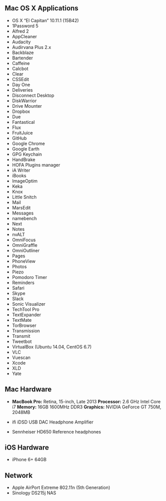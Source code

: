 ## Mac OS X Applications
- OS X “El Capitan” 10.11.1 (15B42)
- 1Password 5
- Alfred 2
- AppCleaner
- Audacity
- Audirvana Plus 2.x
- Backblaze
- Bartender
- Caffeine
- Calcbot
- Clear
- CSSEdit
- Day One
- Deliveries
- Disconnect Desktop
- DiskWarrior
- Drive Mounter
- Dropbox
- Due
- Fantastical
- Flux
- FruitJuice
- GitHub
- Google Chrome
- Google Earth
- GPG Keychain
- HandBrake
- HOFA Plugins manager
- iA Writer
- iBooks
- ImageOptim
- Keka
- Knox
- Little Snitch
- Mail
- MarsEdit
- Messages
- namebench
- Next
- Notes
- nvALT
- OmniFocus
- OmniGraffle
- OmniOutliner
- Pages
- PhoneView
- Photos
- Piezo
- Pomodoro Timer
- Reminders
- Safari
- Skype
- Slack
- Sonic Visualizer
- TechTool Pro
- TextExpander
- TextMate
- TorBrowser
- Transmission
- Transmit
- Tweetbot
- VirtualBox (Ubuntu 14.04, CentOS 6.7)
- VLC
- Vuescan
- Xcode
- XLD
- Yate

## Mac Hardware
- **MacBook Pro:** Retina, 15-inch, Late 2013
**Processor:** 2.6 GHz Intel Core i7
**Memory:** 16GB 1600MHz DDR3
**Graphics:** NVIDIA GeForce GT 750M, 2048MB

- ifi iDSD USB DAC Headphone Amplifier
- Sennheiser HD650 Reference headphones

## iOS Hardware
- iPhone 6+ 64GB

## Network
- Apple AirPort Extreme 802.11n (5th Generation)
- Sinology DS215j NAS